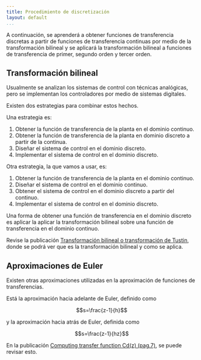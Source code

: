 ```yaml
---
title: Procedimiento de discretización
layout: default
...
```


A continuación, se aprenderá a obtener funciones de transferencia discretas a
partir de funciones de transferencia continuas por medio de la transformación
bilineal y se aplicará la transformación bilineal a funciones de transferencia
de primer, segundo orden y tercer orden.

## Transformación bilineal

Usualmente se analizan los sistemas de control con técnicas analógicas, pero se
implementan los controladores por medio de sistemas digitales.

Existen dos estrategias para combinar estos hechos.

Una estrategia es:

1. Obtener la función de transferencia de la planta en el dominio continuo.
2. Obtener la función de transferencia de la planta en dominio discreto a partir de la continua.
3. Diseñar el sistema de control en el dominio discreto.
4. Implementar el sistema de control en el dominio discreto.

Otra estrategia, la que vamos a usar, es:

1. Obtener la función de transferencia de la planta en el dominio continuo.
2. Diseñar el sistema de control en el dominio continuo.
3. Obtener el sistema de control en el dominio discreto a partir del continuo.
4. Implementar el sistema de control en el dominio discreto.

Una forma de obtener una función de transferencia en el dominio discreto es
aplicar la aplicar la transformación bilineal sobre una función de transferencia
en el dominio continuo.

Revise la publicación [Transformación bilineal o transformación de
Tustin](https://ghsalazar.github.io/2021/03/07/transformaci%C3%B3n-bilineal.html),
donde se podrá ver  que es la transformación bilineal y como se aplica.

## Aproximaciones de Euler

Existen otras aproximaciones utilizadas en la aproximación de funciones de
transferencias.

Está la aproximación hacia adelante de Euler, definido como

$$s=\frac{z-1}{h}$$

y la aproximación hacia atrás de Euler, definida como

$$s=\frac{z-1}{hz}$$

En la publicación [Computing transfer function Cd(z)
(pag.7)](http://www-verimag.imag.fr/~tdang/DocumentsCours/2013Discretization.pdf#page=3),
se puede revisar esto.

